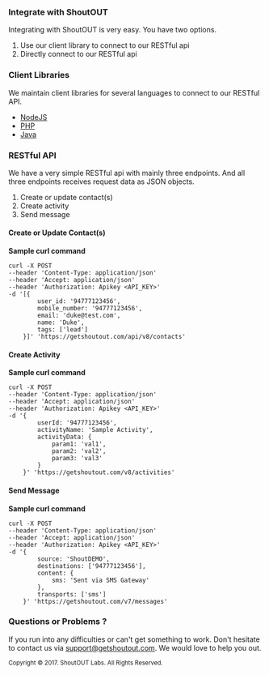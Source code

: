 ### Integrate with ShoutOUT

Integrating with ShoutOUT is very easy. You have two options.

 1. Use our client library to connect to our RESTful api
 2. Directly connect to our RESTful api

### <a id="#cL"></a>Client Libraries

We maintain client libraries for several languages to connect to our RESTful API.

- [NodeJS](https://www.npmjs.com/package/shoutout-sdk)
- [PHP](https://packagist.org/packages/shoutoutlabs/shoutout-sdk)
- [Java](https://github.com/shoutout-labs/shoutout-sdk-java)

### <a id="#rA"></a>RESTful API

We have a very simple RESTful api with mainly three endpoints. And all three endpoints receives request data as JSON objects.

 1. Create or update contact(s)
 2. Create activity
 3. Send message


#### <a id="#1"></a>Create or Update Contact(s)

**Sample curl command**

```curl
curl -X POST 
--header 'Content-Type: application/json' 
--header 'Accept: application/json' 
--header 'Authorization: Apikey <API_KEY>' 
-d '[{
        user_id: '94777123456',
        mobile_number: '94777123456',
        email: 'duke@test.com',
        name: 'Duke',
        tags: ['lead']
    }]' 'https://getshoutout.com/api/v8/contacts'
```

#### <a id="#2"></a>Create Activity

**Sample curl command**

```curl
curl -X POST 
--header 'Content-Type: application/json' 
--header 'Accept: application/json' 
--header 'Authorization: Apikey <API_KEY>' 
-d '{
        userId: '94777123456',
        activityName: 'Sample Activity',
        activityData: {
            param1: 'val1',
            param2: 'val2',
            param3: 'val3'
        }
    }' 'https://getshoutout.com/v8/activities'
```

#### <a id="#3"></a>Send Message

**Sample curl command**

```curl
curl -X POST 
--header 'Content-Type: application/json' 
--header 'Accept: application/json' 
--header 'Authorization: Apikey <API_KEY>' 
-d '{
        source: 'ShoutDEMO',
        destinations: ['94777123456'],
        content: {
            sms: 'Sent via SMS Gateway'
        },
        transports: ['sms']
    }' 'https://getshoutout.com/v7/messages'
```

### Questions or Problems ?

If you run into any difficulties or can't get something to work. Don't hesitate to contact us via <support@getshoutout.com>. We would love to help you out.

<small>Copyright © 2017. ShoutOUT Labs. All Rights Reserved.</small>